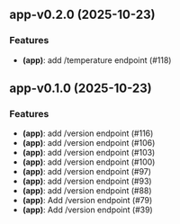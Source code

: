 ## app-v0.2.0 (2025-10-23)

### Features

- **(app)**: add /temperature endpoint (#118)

## app-v0.1.0 (2025-10-23)

### Features

- **(app)**: add /version endpoint (#116)
- **(app)**: add /version endpoint (#106)
- **(app)**: add /version endpoint (#103)
- **(app)**: add /version endpoint (#100)
- **(app)**: add /version endpoint (#97)
- **(app)**: add /version endpoint (#93)
- **(app)**: add /version endpoint (#88)
- **(app)**: Add /version endpoint (#79)
- **(app)**: Add /version endpoint (#39)

